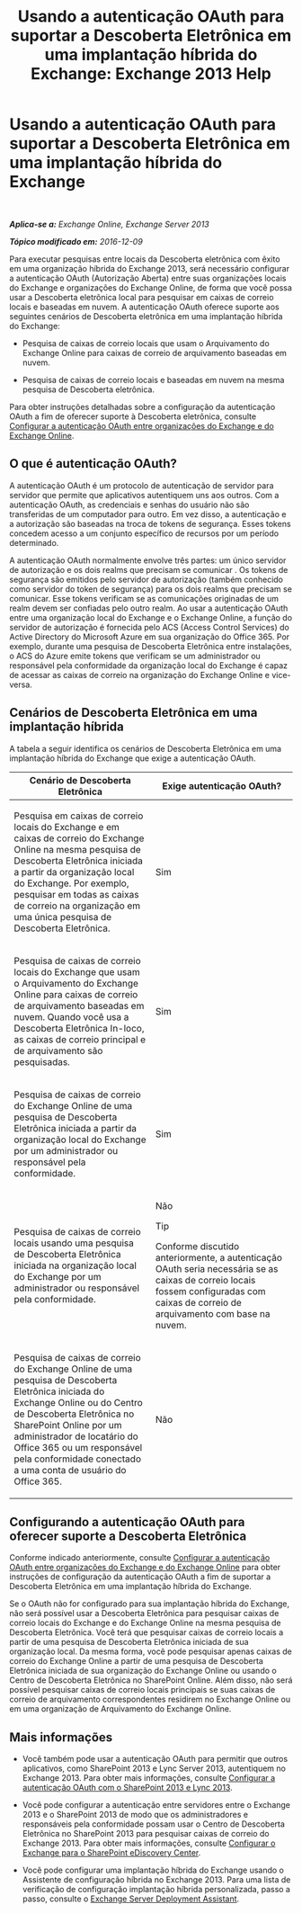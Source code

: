 ﻿---
title: 'Usando a autenticação OAuth para suportar a Descoberta Eletrônica em uma implantação híbrida do Exchange: Exchange 2013 Help'
TOCTitle: Usando a autenticação OAuth para suportar a Descoberta Eletrônica em uma implantação híbrida do Exchange
ms:assetid: b069f8db-fbe1-4047-ad97-d00172ee6a12
ms:mtpsurl: https://technet.microsoft.com/pt-br/library/Dn497703(v=EXCHG.150)
ms:contentKeyID: 61292928
ms.date: 05/22/2018
mtps_version: v=EXCHG.150
ms.translationtype: MT
---

# Usando a autenticação OAuth para suportar a Descoberta Eletrônica em uma implantação híbrida do Exchange

 

_**Aplica-se a:** Exchange Online, Exchange Server 2013_

_**Tópico modificado em:** 2016-12-09_

Para executar pesquisas entre locais da Descoberta eletrônica com êxito em uma organização híbrida do Exchange 2013, será necessário configurar a autenticação OAuth (Autorização Aberta) entre suas organizações locais do Exchange e organizações do Exchange Online, de forma que você possa usar a Descoberta eletrônica local para pesquisar em caixas de correio locais e baseadas em nuvem. A autenticação OAuth oferece suporte aos seguintes cenários de Descoberta eletrônica em uma implantação híbrida do Exchange:

  - Pesquisa de caixas de correio locais que usam o Arquivamento do Exchange Online para caixas de correio de arquivamento baseadas em nuvem.

  - Pesquisa de caixas de correio locais e baseadas em nuvem na mesma pesquisa de Descoberta eletrônica.

Para obter instruções detalhadas sobre a configuração da autenticação OAuth a fim de oferecer suporte à Descoberta eletrônica, consulte [Configurar a autenticação OAuth entre organizações do Exchange e do Exchange Online](configure-oauth-authentication-between-exchange-and-exchange-online-organizations-exchange-2013-help.md).

## O que é autenticação OAuth?

A autenticação OAuth é um protocolo de autenticação de servidor para servidor que permite que aplicativos autentiquem uns aos outros. Com a autenticação OAuth, as credenciais e senhas do usuário não são transferidas de um computador para outro. Em vez disso, a autenticação e a autorização são baseadas na troca de tokens de segurança. Esses tokens concedem acesso a um conjunto específico de recursos por um período determinado.

A autenticação OAuth normalmente envolve três partes: um único servidor de autorização e os dois realms que precisam se comunicar . Os tokens de segurança são emitidos pelo servidor de autorização (também conhecido como servidor do token de segurança) para os dois realms que precisam se comunicar. Esse tokens verificam se as comunicações originadas de um realm devem ser confiadas pelo outro realm. Ao usar a autenticação OAuth entre uma organização local do Exchange e o Exchange Online, a função do servidor de autorização é fornecida pelo ACS (Access Control Services) do Active Directory do Microsoft Azure em sua organização do Office 365. Por exemplo, durante uma pesquisa de Descoberta Eletrônica entre instalações, o ACS do Azure emite tokens que verificam se um administrador ou responsável pela conformidade da organização local do Exchange é capaz de acessar as caixas de correio na organização do Exchange Online e vice-versa.

## Cenários de Descoberta Eletrônica em uma implantação híbrida

A tabela a seguir identifica os cenários de Descoberta Eletrônica em uma implantação híbrida do Exchange que exige a autenticação OAuth.


<table>
<colgroup>
<col style="width: 50%" />
<col style="width: 50%" />
</colgroup>
<thead>
<tr class="header">
<th>Cenário de Descoberta Eletrônica</th>
<th>Exige autenticação OAuth?</th>
</tr>
</thead>
<tbody>
<tr class="odd">
<td><p>Pesquisa em caixas de correio locais do Exchange e em caixas de correio do Exchange Online na mesma pesquisa de Descoberta Eletrônica iniciada a partir da organização local do Exchange. Por exemplo, pesquisar em todas as caixas de correio na organização em uma única pesquisa de Descoberta Eletrônica.</p></td>
<td><p>Sim</p></td>
</tr>
<tr class="even">
<td><p>Pesquisa de caixas de correio locais do Exchange que usam o Arquivamento do Exchange Online para caixas de correio de arquivamento baseadas em nuvem. Quando você usa a Descoberta Eletrônica In-loco, as caixas de correio principal e de arquivamento são pesquisadas.</p></td>
<td><p>Sim</p></td>
</tr>
<tr class="odd">
<td><p>Pesquisa de caixas de correio do Exchange Online de uma pesquisa de Descoberta Eletrônica iniciada a partir da organização local do Exchange por um administrador ou responsável pela conformidade.</p></td>
<td><p>Sim</p></td>
</tr>
<tr class="even">
<td><p>Pesquisa de caixas de correio locais usando uma pesquisa de Descoberta Eletrônica iniciada na organização local do Exchange por um administrador ou responsável pela conformidade.</p></td>
<td><p>Não</p>

> [!TIP]  
> Conforme discutido anteriormente, a autenticação OAuth seria necessária se as caixas de correio locais fossem configuradas com caixas de correio de arquivamento com base na nuvem.


</td>
</tr>
<tr class="odd">
<td><p>Pesquisa de caixas de correio do Exchange Online de uma pesquisa de Descoberta Eletrônica iniciada do Exchange Online ou do Centro de Descoberta Eletrônica no SharePoint Online por um administrador de locatário do Office 365 ou um responsável pela conformidade conectado a uma conta de usuário do Office 365.</p></td>
<td><p>Não</p></td>
</tr>
</tbody>
</table>


## Configurando a autenticação OAuth para oferecer suporte a Descoberta Eletrônica

Conforme indicado anteriormente, consulte [Configurar a autenticação OAuth entre organizações do Exchange e do Exchange Online](configure-oauth-authentication-between-exchange-and-exchange-online-organizations-exchange-2013-help.md) para obter instruções de configuração da autenticação OAuth a fim de suportar a Descoberta Eletrônica em uma implantação híbrida do Exchange.

Se o OAuth não for configurado para sua implantação híbrida do Exchange, não será possível usar a Descoberta Eletrônica para pesquisar caixas de correio locais do Exchange e do Exchange Online na mesma pesquisa de Descoberta Eletrônica. Você terá que pesquisar caixas de correio locais a partir de uma pesquisa de Descoberta Eletrônica iniciada de sua organização local. Da mesma forma, você pode pesquisar apenas caixas de correio do Exchange Online a partir de uma pesquisa de Descoberta Eletrônica iniciada de sua organização do Exchange Online ou usando o Centro de Descoberta Eletrônica no SharePoint Online. Além disso, não será possível pesquisar caixas de correio locais principais se suas caixas de correio de arquivamento correspondentes residirem no Exchange Online ou em uma organização de Arquivamento do Exchange Online.

## Mais informações

  - Você também pode usar a autenticação OAuth para permitir que outros aplicativos, como SharePoint 2013 e Lync Server 2013, autentiquem no Exchange 2013. Para obter mais informações, consulte [Configurar a autenticação OAuth com o SharePoint 2013 e Lync 2013](configure-oauth-authentication-with-sharepoint-2013-and-lync-2013-exchange-2013-help.md).

  - Você pode configurar a autenticação entre servidores entre o Exchange 2013 e o SharePoint 2013 de modo que os administradores e responsáveis pela conformidade possam usar o Centro de Descoberta Eletrônica no SharePoint 2013 para pesquisar caixas de correio do Exchange 2013. Para obter mais informações, consulte [Configurar o Exchange para o SharePoint eDiscovery Center](configure-exchange-for-sharepoint-ediscovery-center-exchange-2013-help.md).

  - Você pode configurar uma implantação híbrida do Exchange usando o Assistente de configuração híbrida no Exchange 2013. Para uma lista de verificação de configuração implantação híbrida personalizada, passo a passo, consulte o [Exchange Server Deployment Assistant](https://go.microsoft.com/fwlink/p/?linkid=277105).


